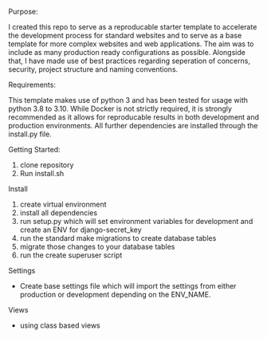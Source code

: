 Purpose:

I created this repo to serve as a reproducable starter template to accelerate the development process for standard
websites and to serve as a base template for more complex websites and web applications. The aim was to include as many
production ready configurations as possible. Alongside that, I have made use of best practices regarding seperation of
concerns, security, project structure and naming conventions.

Requirements:

This template makes use of python 3 and has been tested for usage with python 3.8 to 3.10. While
Docker is not strictly required, it is strongly recommended as it allows for reproducable results in both development
and production environments. All further dependencies are installed through the install.py file.

Getting Started:

1) clone repository
2) Run install.sh

Install

1) create virtual environment
2) install all dependencies
3) run setup.py which will set environment variables for development and create an ENV for django-secret_key
4) run the standard make migrations to create database tables
5) migrate those changes to your database tables
6) run the create superuser script

Settings

- Create base settings file which will import the settings from either production or development depending on the
  ENV_NAME.

Views

- using class based views